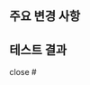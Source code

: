 ## 주요 변경 사항

<!-- 변경 내용 작성 -->

## 테스트 결과

<!-- 구현 결과를 보여주는 자료 첨부 -->

<!-- PR 완료와 함께 닫힐 이슈 넘버 작성 -->

close #
